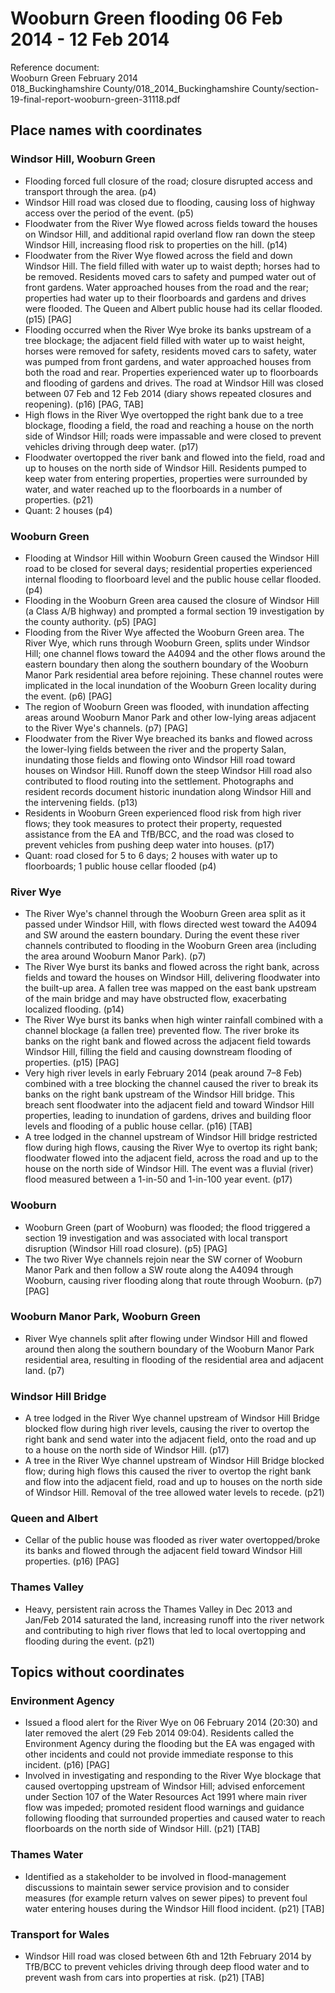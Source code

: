 

# Wooburn Green flooding 06 Feb 2014 - 12 Feb 2014

Reference document:<br>Wooburn Green February 2014<br>018\_Buckinghamshire County/018\_2014\_Buckinghamshire County/section-19-final-report-wooburn-green-31118.pdf

## Place names with coordinates

### Windsor Hill, Wooburn Green
* Flooding forced full closure of the road; closure disrupted access and transport through the area. (p4)
* Windsor Hill road was closed due to flooding, causing loss of highway access over the period of the event. (p5)
* Floodwater from the River Wye flowed across fields toward the houses on Windsor Hill, and additional rapid overland flow ran down the steep Windsor Hill, increasing flood risk to properties on the hill. (p14)
* Floodwater from the River Wye flowed across the field and down Windsor Hill. The field filled with water up to waist depth; horses had to be removed. Residents moved cars to safety and pumped water out of front gardens. Water approached houses from the road and the rear; properties had water up to their floorboards and gardens and drives were flooded. The Queen and Albert public house had its cellar flooded. (p15) [PAG]
* Flooding occurred when the River Wye broke its banks upstream of a tree blockage; the adjacent field filled with water up to waist height, horses were removed for safety, residents moved cars to safety, water was pumped from front gardens, and water approached houses from both the road and rear. Properties experienced water up to floorboards and flooding of gardens and drives. The road at Windsor Hill was closed between 07 Feb and 12 Feb 2014 (diary shows repeated closures and reopening). (p16) [PAG, TAB]
* High flows in the River Wye overtopped the right bank due to a tree blockage, flooding a field, the road and reaching a house on the north side of Windsor Hill; roads were impassable and were closed to prevent vehicles driving through deep water. (p17)
* Floodwater overtopped the river bank and flowed into the field, road and up to houses on the north side of Windsor Hill. Residents pumped to keep water from entering properties, properties were surrounded by water, and water reached up to the floorboards in a number of properties. (p21)
* Quant: 2 houses (p4)

### Wooburn Green
* Flooding at Windsor Hill within Wooburn Green caused the Windsor Hill road to be closed for several days; residential properties experienced internal flooding to floorboard level and the public house cellar flooded. (p4)
* Flooding in the Wooburn Green area caused the closure of Windsor Hill (a Class A/B highway) and prompted a formal section 19 investigation by the county authority. (p5) [PAG]
* Flooding from the River Wye affected the Wooburn Green area. The River Wye, which runs through Wooburn Green, splits under Windsor Hill; one channel flows toward the A4094 and the other flows around the eastern boundary then along the southern boundary of the Wooburn Manor Park residential area before rejoining. These channel routes were implicated in the local inundation of the Wooburn Green locality during the event. (p6) [PAG]
* The region of Wooburn Green was flooded, with inundation affecting areas around Wooburn Manor Park and other low-lying areas adjacent to the River Wye's channels. (p7) [PAG]
* Floodwater from the River Wye breached its banks and flowed across the lower-lying fields between the river and the property Salan, inundating those fields and flowing onto Windsor Hill road toward houses on Windsor Hill. Runoff down the steep Windsor Hill road also contributed to flood routing into the settlement. Photographs and resident records document historic inundation along Windsor Hill and the intervening fields. (p13)
* Residents in Wooburn Green experienced flood risk from high river flows; they took measures to protect their property, requested assistance from the EA and TfB/BCC, and the road was closed to prevent vehicles from pushing deep water into houses. (p17)
* Quant: road closed for 5 to 6 days; 2 houses with water up to floorboards; 1 public house cellar flooded (p4)

### River Wye
* The River Wye's channel through the Wooburn Green area split as it passed under Windsor Hill, with flows directed west toward the A4094 and SW around the eastern boundary. During the event these river channels contributed to flooding in the Wooburn Green area (including the area around Wooburn Manor Park). (p7)
* The River Wye burst its banks and flowed across the right bank, across fields and toward the houses on Windsor Hill, delivering floodwater into the built-up area. A fallen tree was mapped on the east bank upstream of the main bridge and may have obstructed flow, exacerbating localized flooding. (p14)
* The River Wye burst its banks when high winter rainfall combined with a channel blockage (a fallen tree) prevented flow. The river broke its banks on the right bank and flowed across the adjacent field towards Windsor Hill, filling the field and causing downstream flooding of properties. (p15) [PAG]
* Very high river levels in early February 2014 (peak around 7–8 Feb) combined with a tree blocking the channel caused the river to break its banks on the right bank upstream of the Windsor Hill bridge. This breach sent floodwater into the adjacent field and toward Windsor Hill properties, leading to inundation of gardens, drives and building floor levels and flooding of a public house cellar. (p16) [TAB]
* A tree lodged in the channel upstream of Windsor Hill bridge restricted flow during high flows, causing the River Wye to overtop its right bank; floodwater flowed into the adjacent field, across the road and up to the house on the north side of Windsor Hill. The event was a fluvial (river) flood measured between a 1-in-50 and 1-in-100 year event. (p17)

### Wooburn
* Wooburn Green (part of Wooburn) was flooded; the flood triggered a section 19 investigation and was associated with local transport disruption (Windsor Hill road closure). (p5) [PAG]
* The two River Wye channels rejoin near the SW corner of Wooburn Manor Park and then follow a SW route along the A4094 through Wooburn, causing river flooding along that route through Wooburn. (p7) [PAG]

### Wooburn Manor Park, Wooburn Green
* River Wye channels split after flowing under Windsor Hill and flowed around then along the southern boundary of the Wooburn Manor Park residential area, resulting in flooding of the residential area and adjacent land. (p7)

### Windsor Hill Bridge
* A tree lodged in the River Wye channel upstream of Windsor Hill Bridge blocked flow during high river levels, causing the river to overtop the right bank and send water into the adjacent field, onto the road and up to a house on the north side of Windsor Hill. (p17)
* A tree in the River Wye channel upstream of Windsor Hill Bridge blocked flow; during high flows this caused the river to overtop the right bank and flow into the adjacent field, road and up to houses on the north side of Windsor Hill. Removal of the tree allowed water levels to recede. (p21)

### Queen and Albert
* Cellar of the public house was flooded as river water overtopped/broke its banks and flowed through the adjacent field toward Windsor Hill properties. (p16) [PAG]

### Thames Valley
* Heavy, persistent rain across the Thames Valley in Dec 2013 and Jan/Feb 2014 saturated the land, increasing runoff into the river network and contributing to high river flows that led to local overtopping and flooding during the event. (p21)


## Topics without coordinates

### Environment Agency
* Issued a flood alert for the River Wye on 06 February 2014 (20:30) and later removed the alert (29 Feb 2014 09:04). Residents called the Environment Agency during the flooding but the EA was engaged with other incidents and could not provide immediate response to this incident. (p16) [PAG]
* Involved in investigating and responding to the River Wye blockage that caused overtopping upstream of Windsor Hill; advised enforcement under Section 107 of the Water Resources Act 1991 where main river flow was impeded; promoted resident flood warnings and guidance following flooding that surrounded properties and caused water to reach floorboards on the north side of Windsor Hill. (p21) [TAB]

### Thames Water
* Identified as a stakeholder to be involved in flood-management discussions to maintain sewer service provision and to consider measures (for example return valves on sewer pipes) to prevent foul water entering houses during the Windsor Hill flood incident. (p21) [TAB]

### Transport for Wales
* Windsor Hill road was closed between 6th and 12th February 2014 by TfB/BCC to prevent vehicles driving through deep flood water and to prevent wash from cars into properties at risk. (p21) [TAB]

